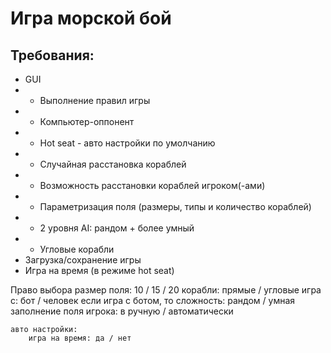 # Игра морской бой

## Требования:
* GUI
* + Выполнение правил игры 
* + Компьютер-оппонент
* + Hot seat - авто настройки по умолчанию
* + Случайная расстановка кораблей
* + Возможность расстановки кораблей игроком(-ами)
* + Параметризация поля (размеры, типы и количество кораблей)
* + 2 уровня AI: рандом + более умный
* + Угловые корабли
* Загрузка/сохранение игры
* Игра на время (в режиме hot seat)

Право выбора 
    размер поля: 10 / 15 / 20
    корабли: прямые / угловые
    игра с: бот / человек
        если игра с ботом, то сложность: рандом / умная
    заполнение поля игрока: в ручную / автоматически
        
    авто настройки:
        игра на время: да / нет